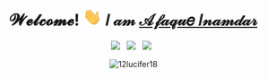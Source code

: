 <h1 align='center'> 
 𝓦𝓮𝓵𝓬𝓸𝓶𝓮! <img src="https://raw.githubusercontent.com/10adnan75/10adnan75/master/assets/hi.gif" width="33px">
  𝐼 𝒶𝓂   <a href="https://10adnan75.github.io/" target="_blank">𝒜𝒻𝒶𝓆𝓊𝑒 𝐼𝓃𝒶𝓂𝒹𝒶𝓇</a>
</h1>

<p align='center'>
 <a href="https://www.youtube.com/watch?v=LGpWMbB9u6Q" target="_blank">
 <img src="https://img.shields.io/badge/linkedin-%230077B5.svg?&style=for-the-badge&logo=linkedin&logoColor=white" /></a>&nbsp;&nbsp;
 <a href="https://www.youtube.com/watch?v=LGpWMbB9u6Q" target="_blank">
 <img src="https://img.shields.io/badge/hackerrank-%07190B.svg?&style=for-the-badge&logo=hackerrank&logoColor=white" /></a>&nbsp;&nbsp;
 <a href="https://www.youtube.com/watch?v=LGpWMbB9u6Q" target="_blank">
 <img src="https://img.shields.io/badge/twitter-%231DA1F2.svg?&style=for-the-badge&logo=twitter&logoColor=white" /></a>&nbsp;&nbsp;
</p>

<p align='center'>
 <img src="https://github-readme-streak-stats.herokuapp.com/?user=12lucifer18&" alt="12lucifer18"/>
</p>

